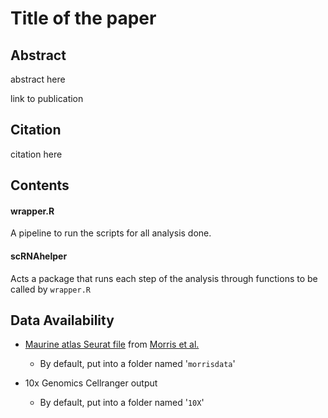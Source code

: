 # Title of the paper

## Abstract

abstract here

link to publication

## Citation

citation here

## Contents

#### wrapper.R

A pipeline to run the scripts for all analysis done.

#### scRNAhelper

Acts a package that runs each step of the analysis through functions to be called by `wrapper.R`

## Data Availability

-   [Maurine atlas Seurat file](https://singlecell.broadinstitute.org/single_cell/study/SCP1914/a-single-cell-atlas-of-the-cycling-murine-ovary) from [Morris et al.](https://elifesciences.org/articles/77239)

    -   By default, put into a folder named '`morrisdata`'

-   10x Genomics Cellranger output

    -   By default, put into a folder named '`10X`'
